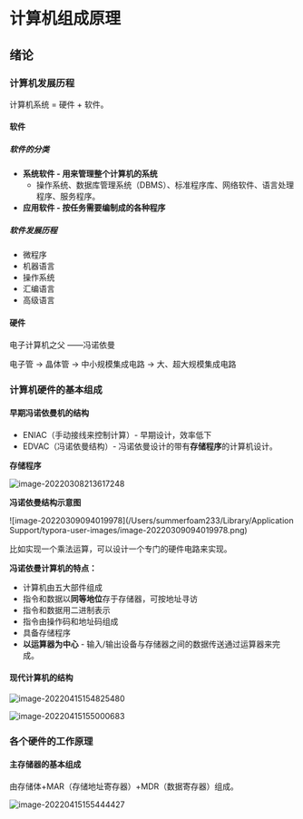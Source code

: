 # 计算机组成原理

## 绪论

### 计算机发展历程

计算机系统 = 硬件 + 软件。

#### 软件

##### 软件的分类

- **系统软件 - 用来管理整个计算机的系统**
  - 操作系统、数据库管理系统（DBMS）、标准程序库、网络软件、语言处理程序、服务程序。
- **应用软件 - 按任务需要编制成的各种程序**

##### 软件发展历程

- 微程序
- 机器语言
- 操作系统
- 汇编语言
- 高级语言

#### 硬件

电子计算机之父 ——冯诺依曼

电子管 -> 晶体管 -> 中小规模集成电路 -> 大、超大规模集成电路

### 计算机硬件的基本组成

#### 早期冯诺依曼机的结构

- ENIAC（手动接线来控制计算）- 早期设计，效率低下
- EDVAC（冯诺依曼结构）- 冯诺依曼设计的带有**存储程序**的计算机设计。

**存储程序**

![image-20220308213617248](https://summerfoam233-image.oss-cn-beijing.aliyuncs.com/img/image-20220308213617248.png)

**冯诺依曼结构示意图**

![image-20220309094019978](/Users/summerfoam233/Library/Application Support/typora-user-images/image-20220309094019978.png)

比如实现一个乘法运算，可以设计一个专门的硬件电路来实现。

**冯诺依曼计算机的特点：**

- 计算机由五大部件组成
- 指令和数据以**同等地位**存于存储器，可按地址寻访
- 指令和数据用二进制表示
- 指令由操作码和地址码组成
- 具备存储程序
- **以运算器为中心** - 输入/输出设备与存储器之间的数据传送通过运算器来完成。

#### 现代计算机的结构

![image-20220415154825480](https://summerfoam233-image.oss-cn-beijing.aliyuncs.com/img/image-20220415154825480.png)

![image-20220415155000683](https://summerfoam233-image.oss-cn-beijing.aliyuncs.com/img/image-20220415155000683.png)

### 各个硬件的工作原理

#### 主存储器的基本组成

由存储体+MAR（存储地址寄存器）+MDR（数据寄存器）组成。

![image-20220415155444427](https://summerfoam233-image.oss-cn-beijing.aliyuncs.com/img/image-20220415155444427.png)











